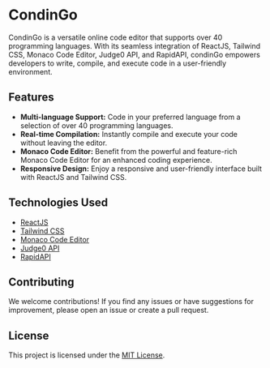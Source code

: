 # CondinGo

CondinGo is a versatile online code editor that supports over 40 programming languages. With its seamless integration of ReactJS, Tailwind CSS, Monaco Code Editor, Judge0 API, and RapidAPI, condinGo empowers developers to write, compile, and execute code in a user-friendly environment.

## Features

- **Multi-language Support:** Code in your preferred language from a selection of over 40 programming languages.
- **Real-time Compilation:** Instantly compile and execute your code without leaving the editor.
- **Monaco Code Editor:** Benefit from the powerful and feature-rich Monaco Code Editor for an enhanced coding experience.
- **Responsive Design:** Enjoy a responsive and user-friendly interface built with ReactJS and Tailwind CSS.



## Technologies Used

- [ReactJS](https://reactjs.org/)
- [Tailwind CSS](https://tailwindcss.com/)
- [Monaco Code Editor](https://microsoft.github.io/monaco-editor/)
- [Judge0 API](https://www.judge0.com/)
- [RapidAPI](https://rapidapi.com/)

## Contributing

We welcome contributions! If you find any issues or have suggestions for improvement, please open an issue or create a pull request.

## License

This project is licensed under the [MIT License](LICENSE.md).
